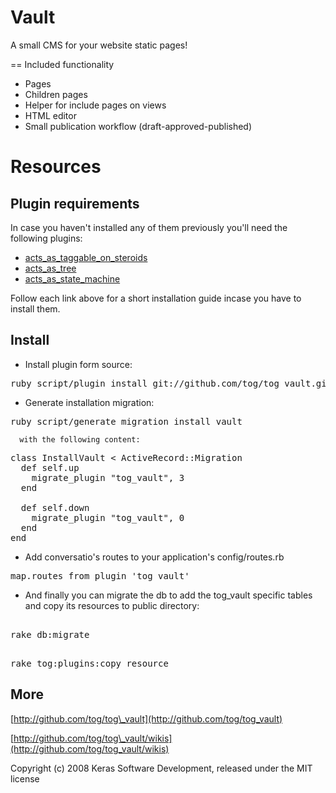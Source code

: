 Vault
=====

A small CMS for your website static pages!

== Included functionality

* Pages
* Children pages
* Helper for include pages on views
* HTML editor
* Small publication workflow (draft-approved-published)

Resources
=========

Plugin requirements
-------------------

In case you haven't installed any of them previously you'll need the following plugins:

* [acts\_as\_taggable\_on\_steroids](https://github.com/tog/tog/wikis/3rd-party-plugins-acts_as_taggable_on_steroids)
* [acts\_as\_tree](https://github.com/tog/tog/wikis/3rd-party-plugins-acts_as_tree)
* [acts\_as\_state\_machine](https://github.com/tog/tog/wikis/3rd-party-plugins-acts_as_state_machine)

Follow each link above for a short installation guide incase you have to install them.			

Install
-------

* Install plugin form source:

<pre>
ruby script/plugin install git://github.com/tog/tog_vault.git
</pre>

* Generate installation migration:

<pre>
ruby script/generate migration install_vault
</pre>

	  with the following content:

<pre>
class InstallVault < ActiveRecord::Migration
  def self.up
    migrate_plugin "tog_vault", 3
  end

  def self.down
    migrate_plugin "tog_vault", 0
  end
end
</pre>

* Add conversatio's routes to your application's config/routes.rb

<pre>
map.routes_from_plugin 'tog_vault'
</pre> 

* And finally you can migrate the db to add the tog_vault specific tables and copy its resources to public directory:

<pre> 
rake db:migrate
</pre> 

<pre> 
rake tog:plugins:copy_resource
</pre> 

More
-------

[http://github.com/tog/tog\_vault](http://github.com/tog/tog_vault)

[http://github.com/tog/tog\_vault/wikis](http://github.com/tog/tog_vault/wikis)


Copyright (c) 2008 Keras Software Development, released under the MIT license
